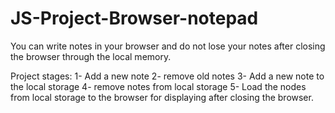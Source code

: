 # JS-Project-Browser-notepad

You can write notes in your browser and do not lose your notes after closing the browser through the local memory.

Project stages:
1- Add a new note
2- remove old notes
3- Add a new note to the local storage
4- remove notes from local storage
5- Load the nodes from local storage to the browser for displaying after closing the browser.
